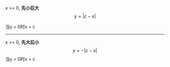 x >= 0, **先小后大**
$$
y = |c -x|
$$
 

当y = 0时x = c

---



x >= 0, **先大后小**
$$
y = -|c - x|
$$
 当y = 0时x = c

